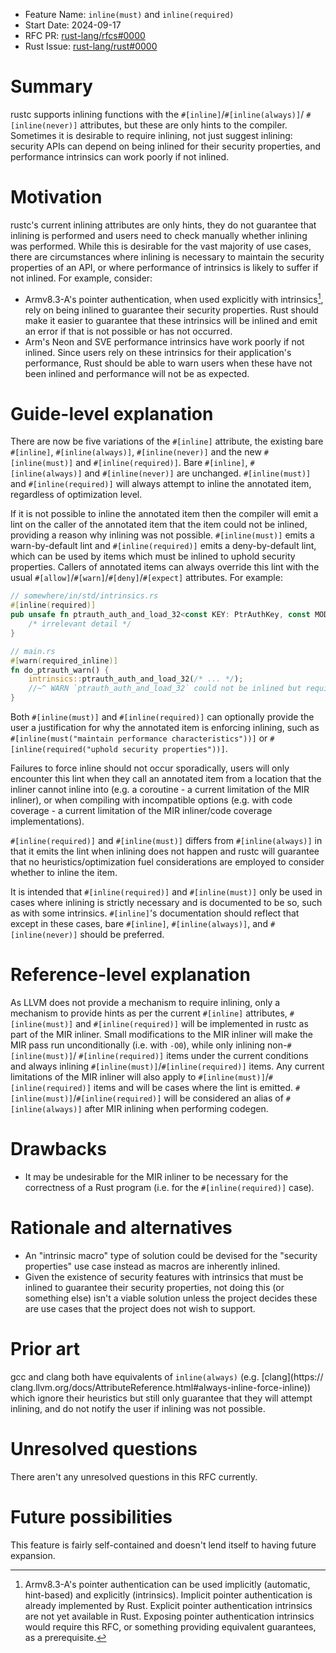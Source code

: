 - Feature Name: `inline(must)` and `inline(required)`
- Start Date: 2024-09-17
- RFC PR: [rust-lang/rfcs#0000](https://github.com/rust-lang/rfcs/pull/0000)
- Rust Issue: [rust-lang/rust#0000](https://github.com/rust-lang/rust/issues/0000)

# Summary
[summary]: #summary

rustc supports inlining functions with the `#[inline]`/`#[inline(always)]`/
`#[inline(never)]` attributes, but these are only hints to the compiler.
Sometimes it is desirable to require inlining, not just suggest inlining:
security APIs can depend on being inlined for their security properties, and
performance intrinsics can work poorly if not inlined.

# Motivation
[motivation]: #motivation

rustc's current inlining attributes are only hints, they do not guarantee that
inlining is performed and users need to check manually whether inlining was
performed. While this is desirable for the vast majority of use cases, there are
circumstances where inlining is necessary to maintain the security properties of
an API, or where performance of intrinsics is likely to suffer if not inlined.
For example, consider:

- Armv8.3-A's pointer authentication, when used explicitly with intrinsics[^1],
rely on being inlined to guarantee their security properties. Rust should make
it easier to guarantee that these intrinsics will be inlined and emit an error
if that is not possible or has not occurred.
- Arm's Neon and SVE performance intrinsics have work poorly if not inlined.
Since users rely on these intrinsics for their application's performance, Rust
should be able to warn users when these have not been inlined and performance
will not be as expected.

[^1]: Armv8.3-A's pointer authentication can be used implicitly (automatic,
hint-based) and explicitly (intrinsics). Implicit pointer authentication is
already implemented by Rust. Explicit pointer authentication intrinsics are not
yet available in Rust. Exposing pointer authentication intrinsics would require
this RFC, or something providing equivalent guarantees, as a prerequisite.

# Guide-level explanation
[guide-level-explanation]: #guide-level-explanation

There are now be five variations of the `#[inline]` attribute, the
existing bare `#[inline]`, `#[inline(always)]`, `#[inline(never)]` and
the new  `#[inline(must)]` and `#[inline(required)]`. Bare `#[inline]`,
`#[inline(always)]` and `#[inline(never)]` are unchanged. `#[inline(must)]`
and `#[inline(required)]` will always attempt to inline the annotated item,
regardless of optimization level.

If it is not possible to inline the annotated item then the compiler will emit
a lint on the caller of the annotated item that the item could not be inlined,
providing a reason why inlining was not possible. `#[inline(must)]` emits a
warn-by-default lint and `#[inline(required)]` emits a deny-by-default lint,
which can be used by items which must be inlined to uphold security properties.
Callers of annotated items can always override this lint with the usual
`#[allow]`/`#[warn]`/`#[deny]`/`#[expect]` attributes. For example:

```rust
// somewhere/in/std/intrinsics.rs
#[inline(required)]
pub unsafe fn ptrauth_auth_and_load_32<const KEY: PtrAuthKey, const MODIFIER: u64, const OFFSET: u32>(value: u64) -> u32 {
    /* irrelevant detail */
}

// main.rs
#[warn(required_inline)]
fn do_ptrauth_warn() {
    intrinsics::ptrauth_auth_and_load_32(/* ... */);
    //~^ WARN `ptrauth_auth_and_load_32` could not be inlined but requires inlining
}
```

Both `#[inline(must)]` and `#[inline(required)]` can optionally provide
the user a justification for why the annotated item is enforcing inlining,
such as `#[inline(must("maintain performance characteristics"))]` or
`#[inline(required("uphold security properties"))]`.

Failures to force inline should not occur sporadically, users will only
encounter this lint when they call an annotated item from a location that the
inliner cannot inline into (e.g. a coroutine - a current limitation of the MIR
inliner), or when compiling with incompatible options (e.g. with code coverage -
a current limitation of the MIR inliner/code coverage implementations).

`#[inline(required)]` and `#[inline(must)]` differs from `#[inline(always)]` in
that it emits the lint when inlining does not happen and rustc will guarantee
that no heuristics/optimization fuel considerations are employed to consider
whether to inline the item.

It is intended that `#[inline(required)]` and `#[inline(must)]` only be used
in cases where inlining is strictly necessary and is documented to be so, such
as with some intrinsics. `#[inline]`'s documentation should reflect that except
in these cases, bare `#[inline]`, `#[inline(always)]`, and `#[inline(never)]`
should be preferred.

# Reference-level explanation
[reference-level-explanation]: #reference-level-explanation

As LLVM does not provide a mechanism to require inlining, only a mechanism
to provide hints as per the current `#[inline]` attributes, `#[inline(must)]`
and `#[inline(required)]` will be implemented in rustc as part of the MIR
inliner. Small modifications to the MIR inliner will make the MIR pass run
unconditionally (i.e. with `-O0`), while only inlining non-`#[inline(must)]`/
`#[inline(required)]` items under the current conditions and always inlining
`#[inline(must)]`/`#[inline(required)]` items. Any current limitations of the
MIR inliner will also apply to `#[inline(must)]`/`#[inline(required)]` items and
will be cases where the lint is emitted. `#[inline(must)]`/`#[inline(required)]`
will be considered an alias of `#[inline(always)]` after MIR inlining when
performing codegen.

# Drawbacks
[drawbacks]: #drawbacks

- It may be undesirable for the MIR inliner to be necessary for the correctness
  of a Rust program (i.e. for the `#[inline(required)]` case).

# Rationale and alternatives
[rationale-and-alternatives]: #rationale-and-alternatives

- An "intrinsic macro" type of solution could be devised for the "security
properties" use case instead as macros are inherently inlined.
- Given the existence of security features with intrinsics that must be inlined
to guarantee their security properties, not doing this (or something else)
isn't a viable solution unless the project decides these are use cases that the
project does not wish to support.

# Prior art
[prior-art]: #prior-art

gcc and clang both have equivalents of `inline(always)` (e.g. [clang](https://
clang.llvm.org/docs/AttributeReference.html#always-inline-force-inline))
which ignore their heuristics but still only guarantee that they will attempt
inlining, and do not notify the user if inlining was not possible.

# Unresolved questions
[unresolved-questions]: #unresolved-questions

There aren't any unresolved questions in this RFC currently.

# Future possibilities
[future-possibilities]: #future-possibilities

This feature is fairly self-contained and doesn't lend itself to having future expansion.
